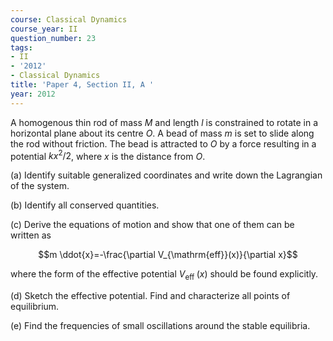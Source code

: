 ```yaml
---
course: Classical Dynamics
course_year: II
question_number: 23
tags:
- II
- '2012'
- Classical Dynamics
title: 'Paper 4, Section II, A '
year: 2012
---
```




A homogenous thin rod of mass $M$ and length $l$ is constrained to rotate in a horizontal plane about its centre $O$. A bead of mass $m$ is set to slide along the rod without friction. The bead is attracted to $O$ by a force resulting in a potential $k x^{2} / 2$, where $x$ is the distance from $O$.

(a) Identify suitable generalized coordinates and write down the Lagrangian of the system.

(b) Identify all conserved quantities.

(c) Derive the equations of motion and show that one of them can be written as

$$m \ddot{x}=-\frac{\partial V_{\mathrm{eff}}(x)}{\partial x}$$

where the form of the effective potential $V_{\text {eff }}(x)$ should be found explicitly.

(d) Sketch the effective potential. Find and characterize all points of equilibrium.

(e) Find the frequencies of small oscillations around the stable equilibria.